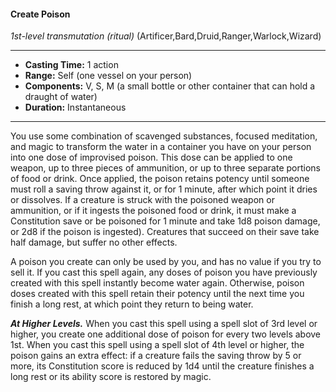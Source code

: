#### Create Poison
*1st-level transmutation* *(ritual)* (Artificer,Bard,Druid,Ranger,Warlock,Wizard)
___
- **Casting Time:** 1 action
- **Range:** Self (one vessel on your person)
- **Components:** V, S, M (a small bottle or other container that can hold a draught of water)
- **Duration:** Instantaneous
---
You use some combination of scavenged
substances, focused meditation, and magic to
transform the water in a container you have on your
person into one dose of improvised poison. This
dose can be applied to one weapon, up to three
pieces of ammunition, or up to three separate
portions of food or drink. Once applied, the poison
retains potency until someone must roll a saving
throw against it, or for 1 minute, after which point it
dries or dissolves. If a creature is struck with the
poisoned weapon or ammunition, or if it ingests the
poisoned food or drink, it must make a Constitution
save or be poisoned for 1 minute and take 1d8
poison damage, or 2d8 if the poison is ingested).
Creatures that succeed on their save take half
damage, but suffer no other effects.

A poison you create can only be used by you,
and has no value if you try to sell it. If you cast this
spell again, any doses of poison you have previously
created with this spell instantly become water
again. Otherwise, poison doses created with this
spell retain their potency until the next time you
finish a long rest, at which point they return to being water.

***At Higher Levels.*** When you cast this spell
using a spell slot of 3rd level or higher, you create
one additional dose of poison for every two levels
above 1st. When you cast this spell using a spell slot
of 4th level or higher, the poison gains an extra
effect: if a creature fails the saving throw by 5 or
more, its Constitution score is reduced by 1d4 until
the creature finishes a long rest or its ability score is
restored by magic.
